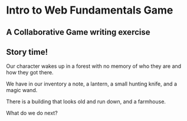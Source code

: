 # Intro to Web Fundamentals Game

## A Collaborative Game writing exercise

## Story time!

Our character wakes up in a forest with no memory of who they are and how they got there.

We have in our inventory a note, a lantern, a small hunting knife, and a magic wand.

There is a building that looks old and run down, and a farmhouse.

What do we do next?
